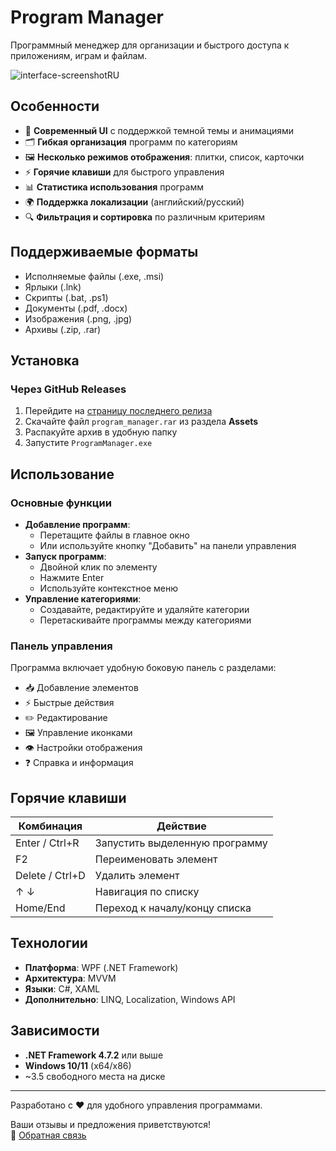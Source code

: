 # Program Manager

Программный менеджер для организации и быстрого доступа к приложениям, играм и файлам.

![interface-screenshotRU](https://github.com/user-attachments/assets/2934d100-936d-4204-b47f-fd81bfcc32b1)

## Особенности

- 🎨 **Современный UI** с поддержкой темной темы и анимациями
- 🗂 **Гибкая организация** программ по категориям
- 🖼 **Несколько режимов отображения**: плитки, список, карточки
- ⚡ **Горячие клавиши** для быстрого управления
- 📊 **Статистика использования** программ
- 🌍 **Поддержка локализации** (английский/русский)
- 🔍 **Фильтрация и сортировка** по различным критериям

## Поддерживаемые форматы

- Исполняемые файлы (.exe, .msi)
- Ярлыки (.lnk)
- Скрипты (.bat, .ps1)
- Документы (.pdf, .docx)
- Изображения (.png, .jpg)
- Архивы (.zip, .rar)

## Установка

### Через GitHub Releases
1. Перейдите на [страницу последнего релиза](https://github.com/MITTORY/ProgramManager/releases/latest)
2. Скачайте файл `program_manager.rar` из раздела **Assets**
3. Распакуйте архив в удобную папку
4. Запустите `ProgramManager.exe`

## Использование

### Основные функции
- **Добавление программ**:
  - Перетащите файлы в главное окно
  - Или используйте кнопку "Добавить" на панели управления
- **Запуск программ**:
  - Двойной клик по элементу
  - Нажмите Enter
  - Используйте контекстное меню
- **Управление категориями**:
  - Создавайте, редактируйте и удаляйте категории
  - Перетаскивайте программы между категориями

### Панель управления
Программа включает удобную боковую панель с разделами:
- 📥 Добавление элементов
- ⚡ Быстрые действия
- ✏️ Редактирование
- 🖼️ Управление иконками
- 👁️ Настройки отображения
- ❓ Справка и информация

## Горячие клавиши

| Комбинация       | Действие                  |
|------------------|---------------------------|
| Enter / Ctrl+R   | Запустить выделенную программу |
| F2               | Переименовать элемент     |
| Delete / Ctrl+D  | Удалить элемент           |
| ↑ ↓              | Навигация по списку       |
| Home/End         | Переход к началу/концу списка |

## Технологии

- **Платформа**: WPF (.NET Framework)
- **Архитектура**: MVVM
- **Языки**: C#, XAML
- **Дополнительно**: LINQ, Localization, Windows API

## Зависимости

- **.NET Framework 4.7.2** или выше
- **Windows 10/11** (x64/x86)
- ~3.5 свободного места на диске

---

Разработано с ❤️ для удобного управления программами.  

Ваши отзывы и предложения приветствуются!  
📧 [Обратная связь](https://mittory.github.io/FeedBackSite/)
